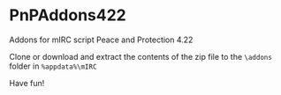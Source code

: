 # PnPAddons422
Addons for mIRC script Peace and Protection 4.22

Clone or download and extract the contents of the zip file to the `\addons` folder in `%appdata%\mIRC`

Have fun!
